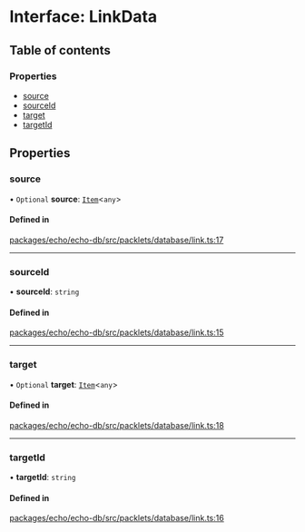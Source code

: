 # Interface: LinkData

## Table of contents

### Properties

- [source](LinkData.md#source)
- [sourceId](LinkData.md#sourceid)
- [target](LinkData.md#target)
- [targetId](LinkData.md#targetid)

## Properties

### source

• `Optional` **source**: [`Item`](../classes/Item.md)<`any`\>

#### Defined in

[packages/echo/echo-db/src/packlets/database/link.ts:17](https://github.com/dxos/dxos/blob/6b1348fed/packages/echo/echo-db/src/packlets/database/link.ts#L17)

___

### sourceId

• **sourceId**: `string`

#### Defined in

[packages/echo/echo-db/src/packlets/database/link.ts:15](https://github.com/dxos/dxos/blob/6b1348fed/packages/echo/echo-db/src/packlets/database/link.ts#L15)

___

### target

• `Optional` **target**: [`Item`](../classes/Item.md)<`any`\>

#### Defined in

[packages/echo/echo-db/src/packlets/database/link.ts:18](https://github.com/dxos/dxos/blob/6b1348fed/packages/echo/echo-db/src/packlets/database/link.ts#L18)

___

### targetId

• **targetId**: `string`

#### Defined in

[packages/echo/echo-db/src/packlets/database/link.ts:16](https://github.com/dxos/dxos/blob/6b1348fed/packages/echo/echo-db/src/packlets/database/link.ts#L16)
